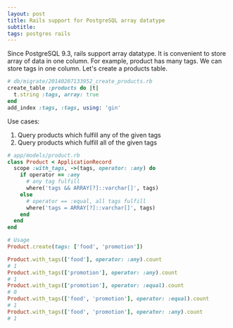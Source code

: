 ```yaml
---
layout: post
title: Rails support for PostgreSQL array datatype
subtitle:
tags: postgres rails
---
```


Since PostgreSQL 9.3, rails support array datatype. It is convenient to store array of data in one column. For example, product has many tags. We can store tags in one column. Let's create a products table.

```ruby
# db/migrate/20140207133952_create_products.rb
create_table :products do |t|
  t.string :tags, array: true
end
add_index :tags, :tags, using: 'gin'
```

Use cases:

1. Query products which fulfill any of the given tags
1. Query products which fulfill all of the given tags

```ruby
# app/models/product.rb
class Product < ApplicationRecord
  scope :with_tags, ->(tags, operator: :any) do
    if operator == :any
      # any tag fulfill
      where('tags && ARRAY[?]::varchar[]', tags)
    else
      # operator == :equal, all tags fulfill
      where('tags = ARRAY[?]::varchar[]', tags)
    end
  end
end

# Usage
Product.create(tags: ['food', 'promotion'])

Product.with_tags(['food'], operator: :any).count
# 1
Product.with_tags(['promotion'], operator: :any).count
# 1
Product.with_tags(['promotion'], operator: :equal).count
# 0
Product.with_tags(['food', 'promotion'], operator: :equal).count
# 1
Product.with_tags(['food', 'promotion'], operator: :any).count
# 1
```
